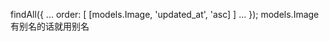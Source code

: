 findAll({
  ...
  order: [
    [models.Image, 'updated_at', 'asc]
  ]
  ...
});
models.Image 有别名的话就用别名